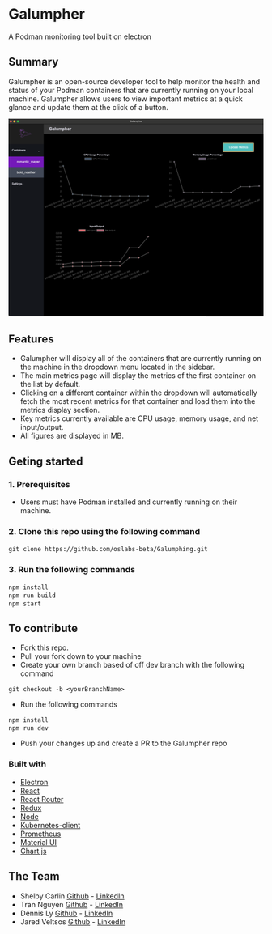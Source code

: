 # Galumpher

A Podman monitoring tool built on electron

## Summary 

Galumpher is an open-source developer tool to help monitor the health and status of your Podman containers
that are currently running on your local machine. Galumpher allows users to view important metrics at a quick glance
and update them at the click of a button. 

![metricsContainer](./src/client/assets/galumpher-readMe.png)

## Features

- Galumpher will display all of the containers that are currently running on the machine in the dropdown menu located in the sidebar. 
- The main metrics page will display the metrics of the first container on the list by default.
- Clicking on a different container within the dropdown will automatically fetch the most recent metrics for
that container and load them into the metrics display section.
- Key metrics currently available are CPU usage, memory usage, and net input/output.
- All figures are displayed in MB.

## Geting started

### 1. Prerequisites 
- Users must have Podman installed and currently running on their machine.

### 2. Clone this repo using the following command 

```
git clone https://github.com/oslabs-beta/Galumphing.git
```
### 3. Run the following commands 


```
npm install
npm run build
npm start
```
## To contribute

- Fork this repo.
- Pull your fork down to your machine
- Create your own branch based of off dev branch with the following command

```
git checkout -b <yourBranchName> 
```

- Run the following commands 

```
npm install
npm run dev
```
- Push your changes up and create a PR to the Galumpher repo

### Built with

- [Electron](https://www.electronjs.org/)
- [React](https://reactjs.org/)
- [React Router](https://reactrouter.com/)
- [Redux](https://redux.js.org/)
- [Node](https://nodejs.org/)
- [Kubernetes-client](https://github.com/kubernetes-client/)
- [Prometheus](https://prometheus.io/)
- [Material UI](https://mui.com/)
- [Chart.js](https://www.chartjs.org/)

## The Team

- Shelby Carlin [Github](https://github.com/shelbycarlin) - [LinkedIn](https://www.linkedin.com/in/shelbycarlin/)
- Tran Nguyen [Github](https://github.com/Tranimal-N) - [LinkedIn](https://www.linkedin.com/in/tranmcfarlandnguyen/)
- Dennis Ly [Github](https://github.com/dennishly) - [LinkedIn](https://www.linkedin.com/in/dennishly/)
- Jared Veltsos [Github](https://github.com/toastMaduro-hub) - [LinkedIn](https://www.linkedin.com/in/jaredveltsos/)
